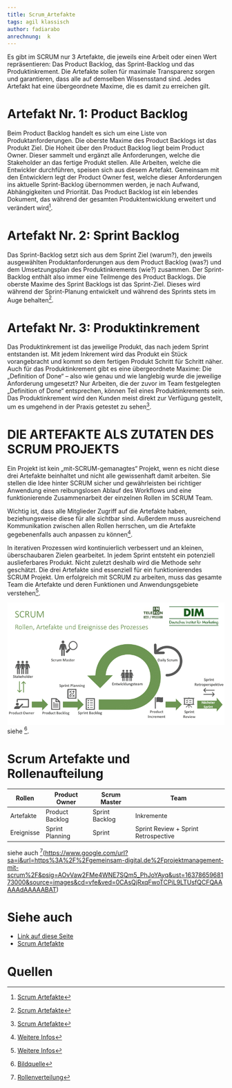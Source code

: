 ```yaml
---
title: Scrum_Artefakte
tags: agil klassisch
author: fadiarabo
anrechnung:  k
---
```

Es gibt im SCRUM nur 3 Artefakte, die jeweils eine Arbeit oder einen Wert repräsentieren: Das Product Backlog, das Sprint-Backlog und das Produktinkrement. Die Artefakte sollen für maximale Transparenz sorgen und garantieren, dass alle auf demselben Wissensstand sind. Jedes Artefakt hat eine übergeordnete Maxime, die es damit zu erreichen gilt.

# Artefakt Nr. 1: Product Backlog
Beim Product Backlog handelt es sich um eine Liste von Produktanforderungen. Die oberste Maxime des Product Backlogs ist das Produkt Ziel. Die Hoheit über den Product Backlog liegt beim Product Owner. Dieser sammelt und ergänzt alle Anforderungen, welche die Stakeholder an das fertige Produkt stellen. Alle Arbeiten, welche die Entwickler durchführen, speisen sich aus diesem Artefakt. Gemeinsam mit den Entwicklern legt der Product Owner fest, welche dieser Anforderungen ins aktuelle Sprint-Backlog übernommen werden, je nach Aufwand, Abhängigkeiten und Priorität. Das Product Backlog ist ein lebendes Dokument, das während der gesamten Produktentwicklung erweitert und verändert wird[^1].

# Artefakt Nr. 2: Sprint Backlog

Das Sprint-Backlog setzt sich aus dem Sprint Ziel (warum?), den jeweils ausgewählten Produktanforderungen aus dem Product Backlog (was?) und dem Umsetzungsplan des Produktinkrements (wie?) zusammen. Der Sprint-Backlog enthält also immer eine Teilmenge des Product Backlogs. Die oberste Maxime des Sprint Backlogs ist das Sprint-Ziel. Dieses wird während der Sprint-Planung entwickelt und während des Sprints stets im Auge behalten[^1].

# Artefakt Nr. 3: Produktinkrement

Das Produktinkrement ist das jeweilige Produkt, das nach jedem Sprint entstanden ist. Mit jedem Inkrement wird das Produkt ein Stück vorangebracht und kommt so dem fertigen Produkt Schritt für Schritt näher. Auch für das Produktinkrement gibt es eine übergeordnete Maxime: Die „Definition of Done“ – also wie genau und wie langlebig wurde die jeweilige Anforderung umgesetzt? Nur Arbeiten, die der zuvor im Team festgelegten „Definition of Done“ entsprechen, können Teil eines Produktinkrements sein. Das Produktinkrement wird den Kunden meist direkt zur Verfügung gestellt, um es umgehend in der Praxis getestet zu sehen[^1].

# DIE ARTEFAKTE ALS ZUTATEN DES SCRUM PROJEKTS
Ein Projekt ist kein „mit-SCRUM-gemanagtes“ Projekt, wenn es nicht diese drei Artefakte beinhaltet und nicht alle gewissenhaft damit arbeiten. Sie stellen die Idee hinter SCRUM sicher und gewährleisten bei richtiger Anwendung einen reibungslosen Ablauf des Workflows und eine funktionierende Zusammenarbeit der einzelnen Rollen im SCRUM Team.

Wichtig ist, dass alle Mitglieder Zugriff auf die Artefakte haben, beziehungsweise diese für alle sichtbar sind. Außerdem muss ausreichend Kommunikation zwischen allen Rollen herrschen, um die Artefakte gegebenenfalls auch anpassen zu können[^2].

In iterativen Prozessen wird kontinuierlich verbessert und an kleinen, überschaubaren Zielen gearbeitet. In jedem Sprint entsteht ein potenziell auslieferbares Produkt. Nicht zuletzt deshalb wird die Methode sehr geschätzt.
Die drei Artefakte sind essenziell für ein funktionierendes SCRUM Projekt. Um erfolgreich mit SCRUM zu arbeiten, muss das gesamte Team die Artefakte und deren Funktionen und Anwendungsgebiete verstehen[^2].

![SCRUM-1](Scrum_Artefakte/SCRUM-1.png)
siehe [^4].

# Scrum Artefakte und Rollenaufteilung

| Rollen  | Product Owner | Scrum Master | Team |
| -------------| ------------- | ------------- | ------------- |
| Artefakte  | Product Backlog  | Sprint Backlog| Inkremente |
| Ereignisse |Sprint Planning| Sprint| Sprint Review + Sprint Retrospective |

siehe auch [^3](https://www.google.com/url?sa=i&url=https%3A%2F%2Fgemeinsam-digital.de%2Fprojektmanagement-mit-scrum%2F&psig=AOvVaw2FMe4WNE7SQm5_PhJoYAyq&ust=1637865968173000&source=images&cd=vfe&ved=0CAsQjRxqFwoTCPiL9LTUsfQCFQAAAAAdAAAAABAT)
# Siehe auch

* [Link auf diese Seite](Scrum_Artefakte.md)
* [Scrum Artefakte](https://www.mitsm.de/wissen/scrum-wissen/die-scrum-artefakte/)

 # Quellen

[^1]: [Scrum Artefakte](https://www.mitsm.de/wissen/scrum-wissen/die-scrum-artefakte/)
[^2]: [Weitere Infos](https://www.agile-heroes.de/magazine/scrum-artefakte/)
[^3]: [Rollenverteilung](https://www.google.com/url?sa=i&url=https%3A%2F%2Fgemeinsam-digital.de%2Fprojektmanagement-mit-scrum%2F&psig=AOvVaw2FMe4WNE7SQm5_PhJoYAyq&ust=1637865968173000&source=images&cd=vfe&ved=0CAsQjRxqFwoTCPiL9LTUsfQCFQAAAAAdAAAAABAT)
[^4]: [Bildquelle](https://user-images.githubusercontent.com/93006479/143299161-de50b10e-0a73-46a0-87b0-5efc0a22e02a.png)

